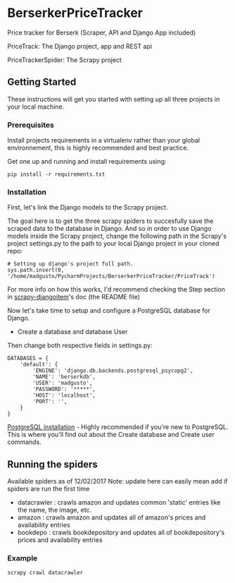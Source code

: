 # BerserkerPriceTracker
Price tracker for Berserk (Scraper, API and Django App included)

PriceTrack: The Django project, app and REST api 

PriceTrackerSpider: The Scrapy project

## Getting Started

These instructions will get you started with setting up all three projects in your local machine. 

### Prerequisites

Install projects requirements in a virtualenv rather than your global environnement, this is highly recommended and best practice.

Get one up and running and install requirements using:

```
pip install -r requirements.txt
```

### Installation

First, let's link the Django models to the Scrapy project.

The goal here is to get the three scrapy spiders to succesfully save the scraped data to the database in Django.
And so in order to use Django models inside the Scrapy project, change the following path in the Scrapy's project settings.py to the path to your local Django project in your cloned repo: 
```
# Setting up django's project full path.
sys.path.insert(0, '/home/madgusto/PycharmProjects/BerserkerPriceTracker/PriceTrack')
```

For more info on how this works, I'd recommend checking the Step section in [scrapy-djangoitem](https://github.com/scrapy-plugins/scrapy-djangoitem)'s doc (the README file)

Now let's take time to setup and configure a PostgreSQL database for Django. 

* Create a database and database User

Then change both respective fields in settings.py: 

```
DATABASES = {
    'default': {
        'ENGINE': 'django.db.backends.postgresql_psycopg2',
        'NAME': 'berserkdb',
        'USER': 'madgusto',
        'PASSWORD': '*****',
        'HOST': 'localhost',
        'PORT': '',
    }
}
```

[PostgreSQL installation](https://www.digitalocean.com/community/tutorials/how-to-use-postgresql-with-your-django-application-on-ubuntu-14-04) - Highly recommended if you're new to PostgreSQL. This is where you'll find out about the Create database and Create user commands.

## Running the spiders

Available spiders as of 12/02/2017 
Note: update here can easily mean add if spiders are run the first time
* datacrawler :  crawls amazon and updates common 'static' entries like the name, the image, etc.
* amazon : crawls amazon and updates all of amazon's prices and availability entries 
* bookdepo : crawls bookdepository and updates all of bookdepository's prices and availability entries 

### Example
```
scrapy crawl datacrawler
```
